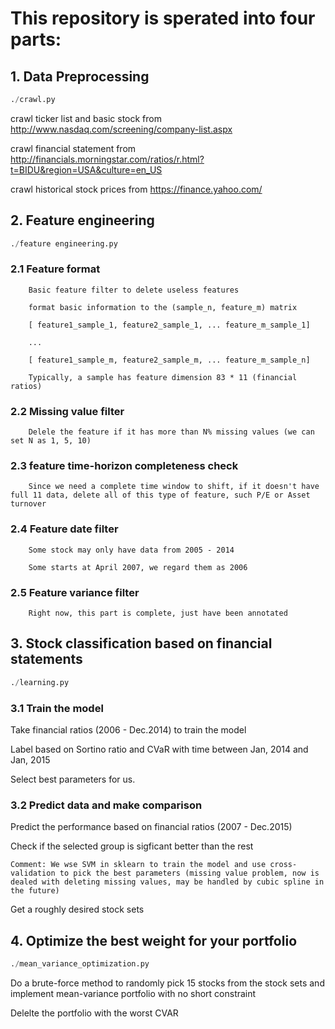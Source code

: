 # This repository is sperated into four parts:

## 1. Data Preprocessing

```python
./crawl.py
```

crawl ticker list and basic stock from http://www.nasdaq.com/screening/company-list.aspx

crawl financial statement from http://financials.morningstar.com/ratios/r.html?t=BIDU&region=USA&culture=en_US

crawl historical stock prices from  https://finance.yahoo.com/

## 2. Feature engineering

```python
./feature engineering.py
```
### 2.1 Feature format

		Basic feature filter to delete useless features

		format basic information to the (sample_n, feature_m) matrix

	    [ feature1_sample_1, feature2_sample_1, ... feature_m_sample_1]

	    ...

	    [ feature1_sample_m, feature2_sample_m, ... feature_m_sample_n]

	    Typically, a sample has feature dimension 83 * 11 (financial ratios)

### 2.2 Missing value filter

	    Delele the feature if it has more than N% missing values (we can set N as 1, 5, 10)

### 2.3 feature time-horizon completeness check

		Since we need a complete time window to shift, if it doesn't have full 11 data, delete all of this type of feature, such P/E or Asset turnover

### 2.4 Feature date filter

		Some stock may only have data from 2005 - 2014

		Some starts at April 2007, we regard them as 2006

### 2.5 Feature variance filter

		Right now, this part is complete, just have been annotated



## 3. Stock classification based on financial statements

```python
./learning.py
```

### 3.1 Train the model

Take financial ratios (2006 - Dec.2014) to train the model

Label based on Sortino ratio and CVaR with time between Jan, 2014 and Jan, 2015

Select best parameters for us.

### 3.2 Predict data and make comparison

Predict the performance based on financial ratios (2007 - Dec.2015)

Check if the selected group is sigficant better than the rest
	



```
Comment: We wse SVM in sklearn to train the model and use cross-validation to pick the best parameters (missing value problem, now is dealed with deleting missing values, may be handled by cubic spline in the future)
```

Get a roughly desired stock sets


## 4. Optimize the best weight for your portfolio

```python
./mean_variance_optimization.py
```

Do a brute-force method to randomly pick 15 stocks from the stock sets and implement mean-variance portfolio with no short constraint

Delelte the portfolio with the worst CVAR 



